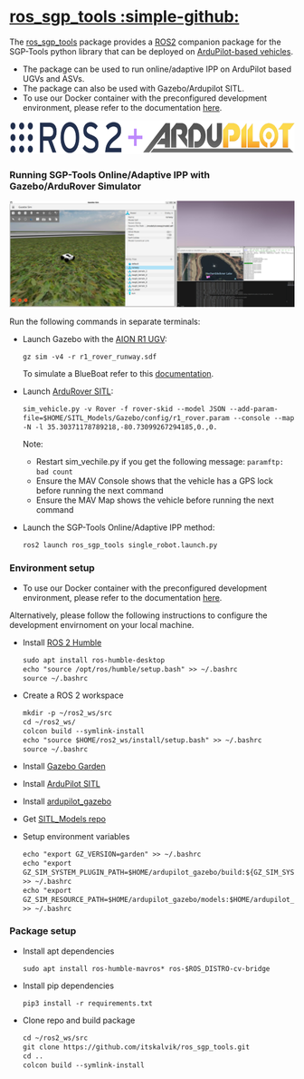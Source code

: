 # [ros_sgp_tools :simple-github:](https://github.com/itskalvik/ros_sgp_tools)
The [ros_sgp_tools](https://github.com/itskalvik/ros_sgp_tools) package provides a [ROS2](https://github.com/ros2) companion package for the SGP-Tools python library that can be deployed on [ArduPilot-based vehicles](https://ardupilot.org/copter/docs/common-use-cases-and-applications.html). 

- The package can be used to run online/adaptive IPP on ArduPilot based UGVs and ASVs. 
- The package can also be used with Gazebo/Ardupilot SITL.
- To use our Docker container with the preconfigured development environment, please refer to the documentation [here](docker-sgp-tools.html). 

<div style="text-align:left">
<img height="60" src="assets/ros2_ardupilot.png">
</div>

### Running SGP-Tools Online/Adaptive IPP with Gazebo/ArduRover Simulator

![Image title](assets/ros_demo.png)

Run the following commands in separate terminals:

- Launch Gazebo with the [AION R1 UGV](https://github.com/ArduPilot/SITL_Models/blob/master/Gazebo/docs/AionR1.md):
    ```
    gz sim -v4 -r r1_rover_runway.sdf
    ```
    To simulate a BlueBoat refer to this [documentation](https://github.com/ArduPilot/SITL_Models/blob/master/Gazebo/docs/BlueBoat.md).

- Launch [ArduRover SITL](https://ardupilot.org/dev/docs/sitl-simulator-software-in-the-loop.html):
    ```
    sim_vehicle.py -v Rover -f rover-skid --model JSON --add-param-file=$HOME/SITL_Models/Gazebo/config/r1_rover.param --console --map -N -l 35.30371178789218,-80.73099267294185,0.,0.
    ```
    Note: 
    - Restart sim_vechile.py if you get the following message: ```paramftp: bad count```
    - Ensure the MAV Console shows that the vehicle has a GPS lock before running the next command
    - Ensure the MAV Map shows the vehicle before running the next command

- Launch the SGP-Tools Online/Adaptive IPP method:
    ```
    ros2 launch ros_sgp_tools single_robot.launch.py
    ```

### Environment setup
- To use our Docker container with the preconfigured development environment, please refer to the documentation [here](docker-sgp-tools.html). 

Alternatively, please follow the following instructions to configure the development envirnoment on your local machine. 

- Install [ROS 2 Humble](https://docs.ros.org/en/humble/Installation/Ubuntu-Install-Debians.html#install-ros-2-packages)
  ```
  sudo apt install ros-humble-desktop
  echo "source /opt/ros/humble/setup.bash" >> ~/.bashrc
  source ~/.bashrc
  ```
- Create a ROS 2 workspace
  ```
  mkdir -p ~/ros2_ws/src
  cd ~/ros2_ws/
  colcon build --symlink-install
  echo "source $HOME/ros2_ws/install/setup.bash" >> ~/.bashrc
  source ~/.bashrc
  ```
- Install [Gazebo Garden](https://gazebosim.org/docs/garden/install_ubuntu)
- Install [ArduPilot SITL](https://ardupilot.org/dev/docs/building-setup-linux.html#building-setup-linux)
- Install [ardupilot_gazebo](https://github.com/ArduPilot/ardupilot_gazebo?tab=readme-ov-file#installation)
- Get [SITL_Models repo](https://github.com/ArduPilot/SITL_Models)
- Setup environment variables

  ```
  echo "export GZ_VERSION=garden" >> ~/.bashrc
  echo "export GZ_SIM_SYSTEM_PLUGIN_PATH=$HOME/ardupilot_gazebo/build:${GZ_SIM_SYSTEM_PLUGIN_PATH}" >> ~/.bashrc
  echo "export GZ_SIM_RESOURCE_PATH=$HOME/ardupilot_gazebo/models:$HOME/ardupilot_gazebo/worlds:$HOME/SITL_Models/Gazebo/models:$HOME/SITL_Models/Gazebo/worlds:$GZ_SIM_RESOURCE_PATH" >> ~/.bashrc
  ```

### Package setup

- Install apt dependencies 
  ```
  sudo apt install ros-humble-mavros* ros-$ROS_DISTRO-cv-bridge
  ```
- Install pip dependencies 
  ```
  pip3 install -r requirements.txt
  ```
- Clone repo and build package
  ```
  cd ~/ros2_ws/src
  git clone https://github.com/itskalvik/ros_sgp_tools.git
  cd ..
  colcon build --symlink-install
  ```